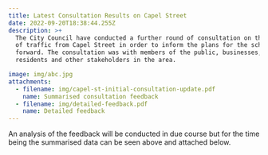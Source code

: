 ```yaml
---
title: Latest Consultation Results on Capel Street
date: 2022-09-20T18:38:44.255Z
description: >+
  The City Council have conducted a further round of consultation on the removal
  of traffic from Capel Street in order to inform the plans for the scheme going
  forward. The consultation was with members of the public, businesses,
  residents and other stakeholders in the area. 

image: img/abc.jpg
attachments:
  - filename: img/capel-st-initial-consultation-update.pdf
    name: Summarised consultation feedback
  - filename: img/detailed-feedback.pdf
    name: Detailed feedback
---
```

An analysis of the feedback will be conducted in due course but for the time being the summarised data can be seen above and attached below.